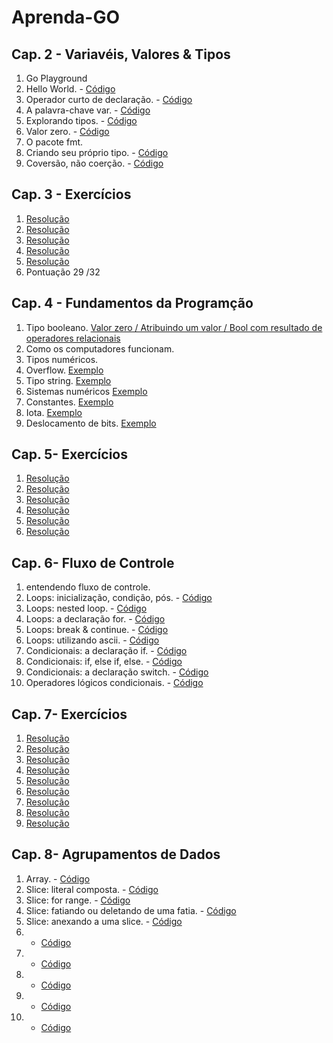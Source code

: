 # Aprenda-GO

## Cap. 2 - Variavéis, Valores & Tipos
  1. Go Playground
  2. Hello World. - <a href="https://go.dev/play/p/Znr6hsgvdlB"> Código </a>
  3. Operador curto de declaração. - <a href="https://go.dev/play/p/OqNmCpO1hsY"> Código </a>
  4. A palavra-chave var. - <a href="https://go.dev/play/p/oJeERC-iXTv"> Código </a>
  5. Explorando tipos. - <a href="https://go.dev/play/p/FRmGHL6_M2O"> Código </a>
  6. Valor zero. - <a href="https://go.dev/play/p/KE4ZYH-h1g8"> Código </a>
  7. O pacote fmt.
  8. Criando seu próprio tipo. - <a href="https://go.dev/play/p/tyEchJHH-tK"> Código </a>
  9. Coversão, não coerção. - <a href="https://go.dev/play/p/WhP-yWdijrn"> Código </a>

## Cap. 3 - Exercícios
  1. <a href="https://go.dev/play/p/G2ixw-R9tYd"> Resolução </a>
  2. <a href="https://go.dev/play/p/rrWzvwfvlBR"> Resolução </a>
  3. <a href="https://go.dev/play/p/g7NkJREqpMe"> Resolução </a>
  4. <a href="https://go.dev/play/p/1s54oLGJBKS"> Resolução </a>
  5. <a href="https://go.dev/play/p/kJXirSSaDRk"> Resolução </a>
  6. Pontuação 29 /32

## Cap. 4 - Fundamentos da Programção
  1. Tipo booleano. <a href="https://go.dev/play/p/Gzj1_iemXpj"> Valor zero / Atribuindo um valor / Bool com resultado de operadores relacionais</a>
  2. Como os computadores funcionam.
  3. Tipos numéricos.
  4. Overflow. <a href="https://go.dev/play/p/t7Z4m127F2t"> Exemplo </a>
  5. Tipo string. <a href="https://go.dev/play/p/FYK94g4iAJQ"> Exemplo </a>
  6. Sistemas numéricos <a href="https://go.dev/play/p/D8nRGFTN-Jx"> Exemplo </a>
  7. Constantes. <a href="https://go.dev/play/p/fLLD0n8FsuG"> Exemplo </a>
  8. Iota. <a href="https://go.dev/play/p/uK1L-8_4Eat"> Exemplo </a>
  9. Deslocamento de bits. <a href="https://go.dev/play/p/3d2bYn7vBPj "> Exemplo </a>

## Cap. 5- Exercícios
  1. <a href="https://go.dev/play/p/bPKgf17pclP"> Resolução </a>
  2. <a href="https://go.dev/play/p/0DvNbd8Le5e"> Resolução </a>
  3. <a href="https://go.dev/play/p/uxQOxu-qEKr"> Resolução </a>
  4. <a href="https://go.dev/play/p/Hb97FvYTDbO"> Resolução </a>
  5. <a href="https://go.dev/play/p/oeRZgw97-BW"> Resolução </a>
  6. <a href="https://go.dev/play/p/rlxMivvPf_K"> Resolução </a>

## Cap. 6- Fluxo de Controle
1. entendendo fluxo de controle.
2. Loops: inicialização, condição, pós. - <a href="https://go.dev/play/p/R9Zup1GRDV5"> Código </a>
3. Loops: nested loop. - <a href="https://go.dev/play/p/n7lRfU5Xzu0"> Código </a>
4. Loops: a declaração for. - <a href="https://go.dev/play/p/MGCeGgrWkyO"> Código </a>
5. Loops: break & continue. - <a href="https://go.dev/play/p/VOv-qSJlHmm"> Código </a>
6. Loops: utilizando ascii. - <a href="https://go.dev/play/p/FApqHNm2Xe7"> Código </a> 
7. Condicionais: a declaração if. - <a href="https://go.dev/play/p/Azwh0JO7Y8I"> Código </a>
8. Condicionais: if, else if, else. - <a href="https://go.dev/play/p/hSCSFWL9zyD"> Código </a>
9. Condicionais: a declaração switch. - <a href="https://go.dev/play/p/Ew6njq9mCBI"> Código </a>
10. Operadores lógicos condicionais. - <a href="https://go.dev/play/p/GH5-WfsEZ7k"> Código </a>

## Cap. 7- Exercícios
  1. <a href="https://go.dev/play/p/PCivt-30DGH"> Resolução </a>
  2. <a href="https://go.dev/play/p/keFdn_tGvbn"> Resolução </a>
  3. <a href="https://go.dev/play/p/jDmLijKryiF"> Resolução </a>
  4. <a href="https://go.dev/play/p/_JbOO-q-niO"> Resolução </a>
  5. <a href="https://go.dev/play/p/NEGlEGQ1PuM"> Resolução </a>
  6. <a href="https://go.dev/play/p/LI-mpfCmnh0"> Resolução </a>
  7. <a href="https://go.dev/play/p/WJ_J4p2AxpJ"> Resolução </a>
  8. <a href="https://go.dev/play/p/boLm9GdPT4F"> Resolução </a>
  9. <a href="https://go.dev/play/p/DKURVske7rW"> Resolução </a>

## Cap. 8- Agrupamentos de Dados
1. Array. - <a href="https://go.dev/play/p/ATMfg5ErSEq"> Código </a>
2. Slice: literal composta. - <a href="https://go.dev/play/p/k-eHmCyjXPf"> Código </a>
3. Slice: for range. - <a href="https://go.dev/play/p/dnzz7FHToey"> Código </a>
4. Slice: fatiando ou deletando de uma fatia. - <a href="https://go.dev/play/p/5uNks3yjT8y"> Código </a>
5. Slice: anexando a uma slice. - <a href="https://go.dev/play/p/piHiW0dw7_a"> Código </a>
6.  - <a href=""> Código </a> 
7.  - <a href=""> Código </a>
8.  - <a href=""> Código </a>
9.  - <a href=""> Código </a>
10. - <a href=""> Código </a>

  
